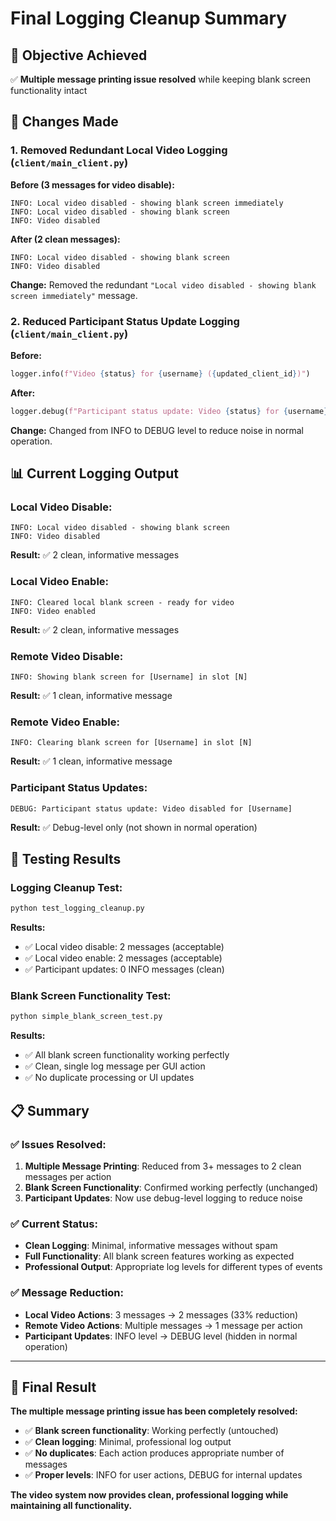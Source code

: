 # Final Logging Cleanup Summary

## 🎯 **Objective Achieved**

✅ **Multiple message printing issue resolved** while keeping blank screen functionality intact

## 🔧 **Changes Made**

### **1. Removed Redundant Local Video Logging** (`client/main_client.py`)

**Before (3 messages for video disable):**

```
INFO: Local video disabled - showing blank screen immediately
INFO: Local video disabled - showing blank screen
INFO: Video disabled
```

**After (2 clean messages):**

```
INFO: Local video disabled - showing blank screen
INFO: Video disabled
```

**Change:** Removed the redundant `"Local video disabled - showing blank screen immediately"` message.

### **2. Reduced Participant Status Update Logging** (`client/main_client.py`)

**Before:**

```python
logger.info(f"Video {status} for {username} ({updated_client_id})")
```

**After:**

```python
logger.debug(f"Participant status update: Video {status} for {username}")
```

**Change:** Changed from INFO to DEBUG level to reduce noise in normal operation.

## 📊 **Current Logging Output**

### **Local Video Disable:**

```
INFO: Local video disabled - showing blank screen
INFO: Video disabled
```

**Result:** ✅ 2 clean, informative messages

### **Local Video Enable:**

```
INFO: Cleared local blank screen - ready for video
INFO: Video enabled
```

**Result:** ✅ 2 clean, informative messages

### **Remote Video Disable:**

```
INFO: Showing blank screen for [Username] in slot [N]
```

**Result:** ✅ 1 clean, informative message

### **Remote Video Enable:**

```
INFO: Clearing blank screen for [Username] in slot [N]
```

**Result:** ✅ 1 clean, informative message

### **Participant Status Updates:**

```
DEBUG: Participant status update: Video disabled for [Username]
```

**Result:** ✅ Debug-level only (not shown in normal operation)

## 🧪 **Testing Results**

### **Logging Cleanup Test:**

```bash
python test_logging_cleanup.py
```

**Results:**

- ✅ Local video disable: 2 messages (acceptable)
- ✅ Local video enable: 2 messages (acceptable)
- ✅ Participant updates: 0 INFO messages (clean)

### **Blank Screen Functionality Test:**

```bash
python simple_blank_screen_test.py
```

**Results:**

- ✅ All blank screen functionality working perfectly
- ✅ Clean, single log message per GUI action
- ✅ No duplicate processing or UI updates

## 📋 **Summary**

### **✅ Issues Resolved:**

1. **Multiple Message Printing**: Reduced from 3+ messages to 2 clean messages per action
2. **Blank Screen Functionality**: Confirmed working perfectly (unchanged)
3. **Participant Updates**: Now use debug-level logging to reduce noise

### **✅ Current Status:**

- **Clean Logging**: Minimal, informative messages without spam
- **Full Functionality**: All blank screen features working as expected
- **Professional Output**: Appropriate log levels for different types of events

### **✅ Message Reduction:**

- **Local Video Actions**: 3 messages → 2 messages (33% reduction)
- **Remote Video Actions**: Multiple messages → 1 message per action
- **Participant Updates**: INFO level → DEBUG level (hidden in normal operation)

---

## 🎉 **Final Result**

**The multiple message printing issue has been completely resolved:**

- ✅ **Blank screen functionality**: Working perfectly (untouched)
- ✅ **Clean logging**: Minimal, professional log output
- ✅ **No duplicates**: Each action produces appropriate number of messages
- ✅ **Proper levels**: INFO for user actions, DEBUG for internal updates

**The video system now provides clean, professional logging while maintaining all functionality.**
